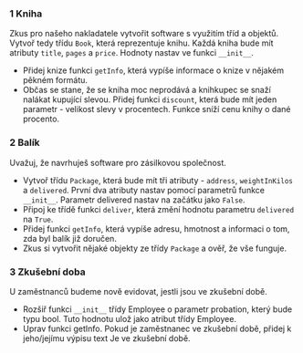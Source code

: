 ### 1 Kniha
Zkus pro našeho nakladatele vytvořit software s využitím tříd a objektů. Vytvoř tedy třídu `Book`, která reprezentuje knihu. Každá kniha bude mít atributy `title`, `pages` a `price`. Hodnoty nastav ve funkci `__init__`.

- Přidej knize funkci `getInfo`, která vypíše informace o knize v nějakém pěkném formátu.
- Občas se stane, že se kniha moc neprodává a knihkupec se snaží nalákat kupující slevou. Přidej funkci `discount`, která bude mít jeden parametr - velikost slevy v procentech. Funkce sníží cenu knihy o dané procento.
### 2 Balík
Uvažuj, že navrhuješ software pro zásilkovou společnost.

- Vytvoř třídu `Package`, která bude mít tři atributy - `address`, `weightInKilos` a `delivered`. První dva atributy nastav pomocí parametrů funkce `__init__`. Parametr delivered nastav na začátku jako `False`.
- Připoj ke třídě funkci `deliver`, která změní hodnotu parametru `delivered` na `True`.
- Přidej funkci `getInfo`, která vypíše adresu, hmotnost a informaci o tom, zda byl balík již doručen.
- Zkus si vytvořit nějaké objekty ze třídy `Package` a ověř, že vše funguje.

### 3 Zkušební doba

U zaměstnanců budeme nově evidovat, jestli jsou ve zkušební době.

- Rozšiř funkci `__init__` třídy Employee o parametr probation, který bude typu bool. Tuto hodnotu ulož jako atribut třídy Employee.
- Uprav funkci getInfo. Pokud je zaměstnanec ve zkušební době, přidej k jeho/jejímu výpisu text Je ve zkušební době.